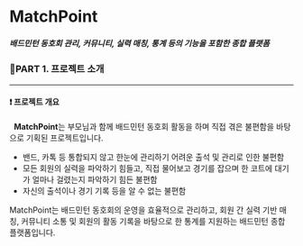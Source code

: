 # MatchPoint 
##### 배드민턴 동호회 관리, 커뮤니티, 실력 매칭, 통계 등의 기능을 포함한 종합 플랫폼

### 📌PART 1. 프로젝트 소개 <hr>
    
#### ❗ 프로젝트 개요
&nbsp; **MatchPoint**는 부모님과 함께 배드민턴 동호회 활동을 하며 직접 겪은 불편함을 바탕으로 기획된 프로젝트입니다. 
- 밴드, 카톡 등 통합되지 않고 한눈에 관리하기 어려운 출석 및 관리로 인한 불편함
- 모든 회원의 실력을 파악하기 힘들고, 직접 물어보고 경기를 잡으며 한 코트에 대기가 얼마나 걸렸는지 파악하기 힘든 불편함
- 자신의 출석이나 경기 기록 등을 알 수 없는 불편함
  
MatchPoint는 배드민턴 동호회의 운영을 효율적으로 관리하고, 회원 간 실력 기반 매칭, 커뮤니티 소통 및 회원의 활동 기록을 바탕으로 한 통계를 지원하는 배드민턴 종합 플랫폼입니다.
